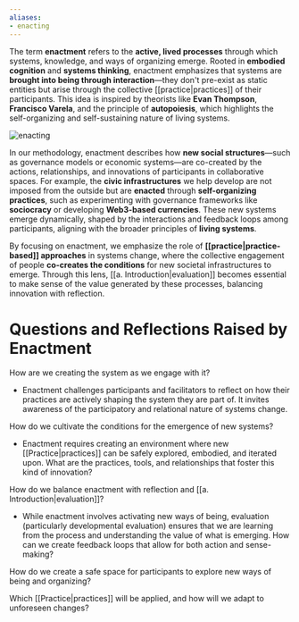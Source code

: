 ```yaml
---
aliases:
- enacting
---
```


The term **enactment** refers to the **active, lived processes** through which systems, knowledge, and ways of organizing emerge. Rooted in **embodied cognition** and **systems thinking**, enactment emphasizes that systems are **brought into being through interaction**—they don't pre-exist as static entities but arise through the collective [[practice|practices]] of their participants. This idea is inspired by theorists like **Evan Thompson**, **Francisco Varela**, and the principle of **autopoiesis**, which highlights the self-organizing and self-sustaining nature of living systems.

![enacting](enacting.png)

In our methodology, enactment describes how **new social structures**—such as governance models or economic systems—are co-created by the actions, relationships, and innovations of participants in collaborative spaces. For example, the **civic infrastructures** we help develop are not imposed from the outside but are **enacted** through **self-organizing practices**, such as experimenting with governance frameworks like **sociocracy** or developing **Web3-based currencies**. These new systems emerge dynamically, shaped by the interactions and feedback loops among participants, aligning with the broader principles of **living systems**.

By focusing on enactment, we emphasize the role of **[[practice|practice-based]] approaches** in systems change, where the collective engagement of people **co-creates the conditions** for new societal infrastructures to emerge. Through this lens, [[a. Introduction|evaluation]] becomes essential to make sense of the value generated by these processes, balancing innovation with reflection.

# Questions and Reflections Raised by Enactment

How are we creating the system as we engage with it?
- Enactment challenges participants and facilitators to reflect on how their practices are actively shaping the system they are part of. It invites awareness of the participatory and relational nature of systems change.

How do we cultivate the conditions for the emergence of new systems?
- Enactment requires creating an environment where new [[Practice|practices]] can be safely explored, embodied, and iterated upon. What are the practices, tools, and relationships that foster this kind of innovation?

How do we balance enactment with reflection and [[a. Introduction|evaluation]]?
- While enactment involves activating new ways of being, evaluation (particularly developmental evaluation) ensures that we are learning from the process and understanding the value of what is emerging. How can we create feedback loops that allow for both action and sense-making?

How do we create a safe space for participants to explore new ways of being and organizing?

Which [[Practice|practices]] will be applied, and how will we adapt to unforeseen changes?